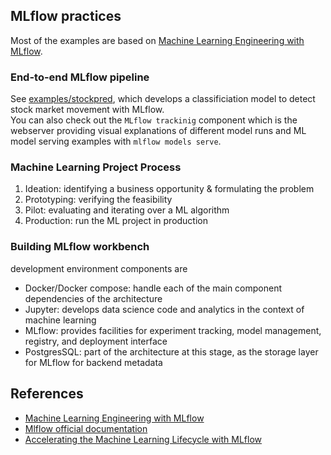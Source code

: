 ## MLflow practices

Most of the examples are based on [Machine Learning Engineering with MLflow].


### End-to-end MLflow pipeline
See [examples/stockpred], which develops a classificiation model to detect stock market movement with MLflow.  
You can also check out the `MLflow trackinig` component which is the webserver providing visual explanations of different model runs and ML model serving examples with `mlflow models serve`.


### Machine Learning Project Process
1. Ideation: identifying a business opportunity & formulating the problem
2. Prototyping: verifying the feasibility
3. Pilot: evaluating and iterating over a ML algorithm
4. Production: run the ML project in production


### Building MLflow workbench
development environment components are
* Docker/Docker compose: handle each of the main component dependencies of the architecture
* Jupyter: develops data science code and analytics in the context of machine learning
* MLflow: provides facilities for experiment tracking, model management, registry, and deployment interface
* PostgresSQL: part of the architecture at this stage, as the storage layer for MLflow for backend metadata


## References
- [Machine Learning Engineering with MLflow]
- [Mlflow official documentation]
- [Accelerating the Machine Learning Lifecycle with MLflow]


[Machine Learning Engineering with MLflow]: https://github.com/PacktPublishing/Machine-Learning-Engineering-with-MLflow
[examples/stockpred]: https://github.com/youjin2/mlops/tree/main/mlflow/examples/stockpred
[Accelerating the Machine Learning Lifecycle with MLflow]: https://cs.stanford.edu/~matei/papers/2018/ieee_mlflow.pdf
[Mlflow official documentation]: https://www.mlflow.org/docs/latest/index.html
